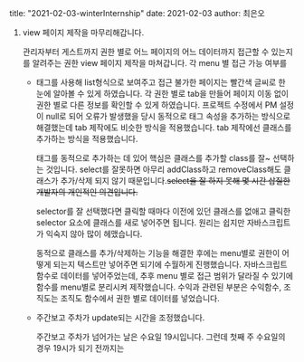 title:  "2021-02-03-winterInternship"
date:   2021-02-03
author: 최은오

1. view 페이지 제작을 마무리해갑니다.

   관리자부터 게스트까지 권한 별로 어느 페이지의 어느 데이터까지 접근할 수 있는지를 알려주는 권한 view 페이지 제작을 마쳐갑니다. 각 menu 별 접근 가능 여부를 <ul> <li> 태그를 사용해 list형식으로 보여주고 접근 불가한 페이지는 빨간색 글씨로 한 눈에 알아볼 수 있게 하였습니다. 각 권한 별로 tab을 만들어 페이지 이동 없이 권한 별로 다른 정보를 확인할 수 있게 하였습니다. 프로젝트 수정에서 PM 설정이 null로 되어 오류가 발생했을 당시 동적으로 태그 속성을 추가하는 방식으로 해결했는데 tab 제작에도 비슷한 방식을 적용했습니다. tab 제작에선 클래스를 추가하는 방식을 적용했습니다.

   태그를 동적으로 추가하는 데 있어 핵심은 클래스를 추가할 class를 잘~ 선택하는 것입니다. select를 잘못하면 아무리 addClass하고 removeClass해도 클래스가 추가/삭제 되지 않기 때문입니다.~~select을 잘 하지 못해 몇 시간 삽질한 개발자의 개인적인 의견입니다.~~  

   selector를 잘 선택했다면 클릭할 때마다 이전에 있던 클래스를 없애고 클릭한 selector 요소에 클래스를 새로 넣어주면 됩니다. 원리는 쉽지만 자바스크립트가 익숙지 않아 많이 헤맸습니다.  

   동적으로 클래스를 추가/삭제하는 기능을 해결한 후에는 menu별로 권한이 어떻게 되는지 텍스트만 넣어주면 되기에 수월하게 진행했습니다. 자바스크립트 함수로 데이터를 넣어주었는데, 추후 menu 별로 접근 범위가 달라질 수 있기에 함수를 menu별로 분리시켜 제작했습니다. 수익과 관련된 부분은 수익함수, 조직도는 조직도 함수에서 권한 별로 데이터를 넣었습니다. 

2. 주간보고 주차가 update되는 시간을 조정했습니다.

   주간보고 주차가 넘어가는 날은 수요일 19시입니다. 그런데 첫째 주 수요일의 경우 19시가 되기 전까지는  

